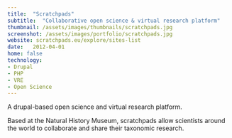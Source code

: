 ```yaml
---
title:  "Scratchpads"
subtitle:  "Collaborative open science & virtual research platform"
thumbnail: /assets/images/thumbnails/scratchpads.jpg
screenshot: /assets/images/portfolio/scratchpads.jpg
website: scratchpads.eu/explore/sites-list
date:   2012-04-01
home: false
technology:
- Drupal
- PHP
- VRE
- Open Science
---
```


A drupal-based open science and virtual research platform.
 
Based at the Natural History Museum, scratchpads allow scientists around the world to collaborate and share their taxonomic research. 
